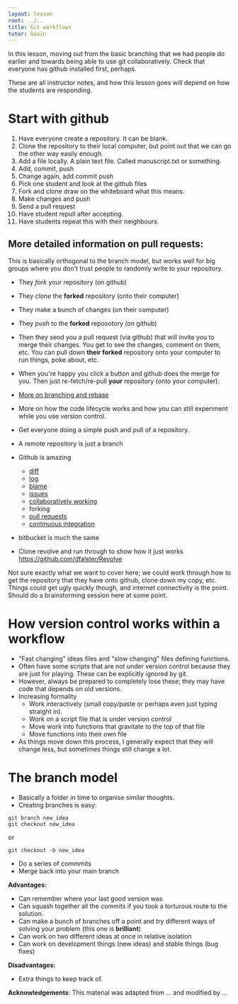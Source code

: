```yaml
---
layout: lesson
root: ../..
title: Git workflows
tutor: Gavin
---
```


In this lesson, moving out from the basic branching that we had people do earlier and towards being able to use git collaboratively.  Check that everyone has github installed first, perhaps.

These are all instructor notes, and how this lesson goes will depend on how the students are responding.

# Start with github

1. Have everyone create a repository.  It can be blank.
2. Clone the repository to their local computer, but point out that we can go the other way easily enough.
3. Add a file locally.  A plain text file.  Called manuscript.txt or something.
4. Add, commit, push
5. Change again, add commit push
6. Pick one student and look at the github files
7. Fork and clone draw on the whiteboard what this means.
8. Make changes and push
9. Send a pull request
10. Have student repull after accepting.
11. Have students repeat this with their neighbours.

## More detailed information on pull requests:

This is basically orthogonal to the branch model, but works well for big groups where you don't trust people to randomly write to your repository.

* They *fork* your repository (on github)
* They *clone* the **forked** repository (onto their computer)
* They make a bunch of changes (on their computer)
* They *push* to the **forked** reposotory (on github)
* Then they send you a pull request (via github) that will invite you to merge their changes.  You get to see the changes, comment on them, etc.  You can pull down **their forked**  repository onto your computer to run things, poke about, etc.
* When you're happy you click a button and github does the merge for you.  Then just re-fetch/re-pull **your** repository (onto your computer).

* [More on branching and rebase](http://pcottle.github.io/learnGitBranching/?NODEMO)
* More on how the code lifecycle works and how you can still experiment while you use version control.
* Get everyone doing a simple push and pull of a repository.
* A remote repository is just a branch
* Github is amazing
  * [diff](https://github.com/dfalster/Revolve/compare/master%40%7B10day%7D...master)
  * [log](https://github.com/dfalster/Revolve/commits/master/R/utils.R)
  * [blame](https://github.com/richfitz/diversitree/blame/master/diversitree/R/model-pgls.R)
  * [issues](https://github.com/richfitz/modeladequacy/issues/47)
  * [collaboratively working](https://github.com/dfalster/Revolve/commits/master)
  * forking
  * [pull requests](https://github.com/richfitz/diversitree/pull/2)
  * [continuous integration](https://travis-ci.org/richfitz/forest)
* bitbucket is much the same
* Clone revolve and run through to show how it just works
  https://github.com/dfalster/Revolve

Not sure exactly what we want to cover here; we could work through how to get the repository that they have onto github, clone down my copy, etc.  Things could get ugly quickly though, and internet connectivity is the point.  Should do a brainstorming session here at some point.

# How version control works within a workflow

* "Fast changing" ideas files and "slow changing" files defining functions.
* Often have some scripts that are not under version control because they are just for playing.  These can be explicitly ignored by git.
* However, always be prepared to completely lose these; they may have code that depends on old versions.
* Increasing formality
  - Work interactively (small copy/paste or perhaps even just typing straight in).
  - Work on a script file that is under version control
  - Move work into functions that gravitate to the top of that file
  - Move functions into their own file
* As things move down this process, I generally expect that they will change less, but sometimes things still change a lot.

# The branch model

* Basically a folder in time to organise similar thoughts.
* Creating branches is easy:

```
git branch new_idea
git checkout new_idea
```

or

```
git checkout -b new_idea
```

* Do a series of commmits
* Merge back into your main branch

**Advantages:**

* Can remember where your last good version was
* Can squash together all the commits if you took a torturous route to the solution.
* Can make a bunch of branches off a point and try different ways of solving your problem (this one is **brilliant**)
* Can work on two different ideas at once in relative isolation
* Can work on development things (new ideas) and stable things (bug fixes)

**Disadvantages:**

* Extra things to keep track of.

**Acknowledgements**: This material was adapted from ... and modified by ...




